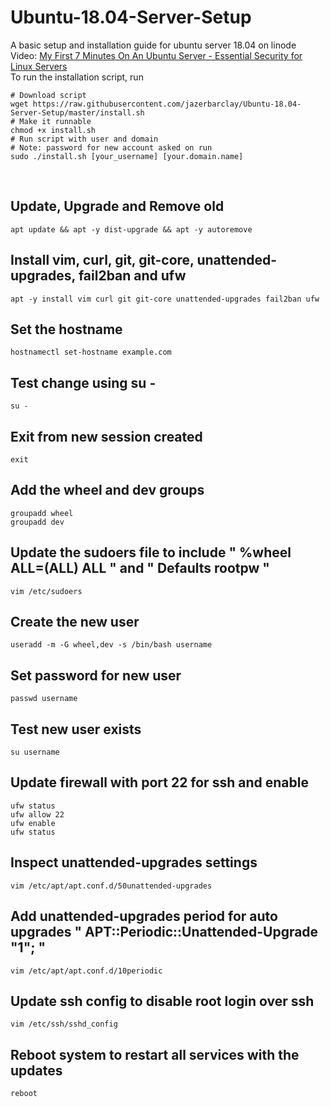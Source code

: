 # Ubuntu-18.04-Server-Setup
A basic setup and installation guide for ubuntu server 18.04 on linode<br>
Video: [My First 7 Minutes On An Ubuntu Server - Essential Security for Linux Servers](https://www.youtube.com/watch?v=KjuSf_aPYFg)<br>
To run the installation script, run
```
# Download script
wget https://raw.githubusercontent.com/jazerbarclay/Ubuntu-18.04-Server-Setup/master/install.sh
# Make it runnable
chmod +x install.sh
# Run script with user and domain 
# Note: password for new account asked on run
sudo ./install.sh [your_username] [your.domain.name]
```
<br>

## Update, Upgrade and Remove old
```
apt update && apt -y dist-upgrade && apt -y autoremove
```
## Install vim, curl, git, git-core, unattended-upgrades, fail2ban and ufw
```
apt -y install vim curl git git-core unattended-upgrades fail2ban ufw
```
## Set the hostname
```
hostnamectl set-hostname example.com
```
## Test change using su -
```
su -
```
## Exit from new session created
```
exit
```
## Add the wheel and dev groups
```
groupadd wheel
groupadd dev
```
## Update the sudoers file to include " %wheel ALL=(ALL) ALL " and " Defaults rootpw "
```
vim /etc/sudoers
```
## Create the new user
```
useradd -m -G wheel,dev -s /bin/bash username
```
## Set password for new user
```
passwd username
```
## Test new user exists
```
su username
```
## Update firewall with port 22 for ssh and enable
```
ufw status
ufw allow 22
ufw enable
ufw status
```
## Inspect unattended-upgrades settings
```
vim /etc/apt/apt.conf.d/50unattended-upgrades
```
## Add unattended-upgrades period for auto upgrades " APT::Periodic::Unattended-Upgrade "1"; "
```
vim /etc/apt/apt.conf.d/10periodic
```
## Update ssh config to disable root login over ssh
```
vim /etc/ssh/sshd_config
```
## Reboot system to restart all services with the updates
```
reboot
```

